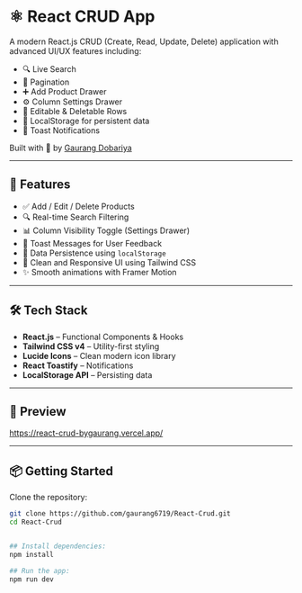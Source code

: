 # ⚛️ React CRUD App

A modern React.js CRUD (Create, Read, Update, Delete) application with advanced UI/UX features including:

- 🔍 Live Search
- 📄 Pagination
- ➕ Add Product Drawer
- ⚙️ Column Settings Drawer
- 🔄 Editable & Deletable Rows
- 💾 LocalStorage for persistent data
- 🔔 Toast Notifications

Built with 💙 by [Gaurang Dobariya](https://github.com/gaurang6719)

---

## 🚀 Features

- ✅ Add / Edit / Delete Products
- 🔍 Real-time Search Filtering
- 📊 Column Visibility Toggle (Settings Drawer)
- 💬 Toast Messages for User Feedback
- 📁 Data Persistence using `localStorage`
- 🎨 Clean and Responsive UI using Tailwind CSS
- ✨ Smooth animations with Framer Motion

---

## 🛠️ Tech Stack

- **React.js** – Functional Components & Hooks
- **Tailwind CSS v4** – Utility-first styling
- **Lucide Icons** – Clean modern icon library
- **React Toastify** – Notifications
- **LocalStorage API** – Persisting data

---

## 📸 Preview

https://react-crud-bygaurang.vercel.app/

---

## 📦 Getting Started

Clone the repository:

```bash
git clone https://github.com/gaurang6719/React-Crud.git
cd React-Crud


## Install dependencies:
npm install

## Run the app:
npm run dev


